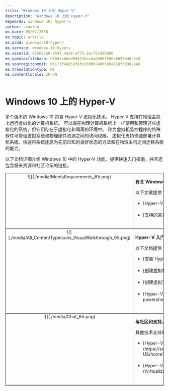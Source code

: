 ```yaml
---
title: "Windows 10 上的 Hyper-V"
description: "Windows 10 上的 Hyper-V"
keywords: windows 10, hyper-v
author: scooley
ms.date: 05/02/2016
ms.topic: article
ms.prod: windows-10-hyperv
ms.service: windows-10-hyperv
ms.assetid: 05269ce0-a54f-4ad8-af75-2ecf5142b866
ms.openlocfilehash: bfb63ab6ad09832becdadd863506a6639e46a3c8
ms.sourcegitcommit: bb171f4a858fefe33dd0748b500a018fd0382ea6
ms.translationtype: HT
ms.contentlocale: zh-CN
---
```

# <a name="hyper-v-on-windows-10"></a>Windows 10 上的 Hyper-V 

多个版本的 Windows 10 包含 Hyper-V 虚拟化技术。 Hyper-V 支持在物理主机上运行虚拟化的计算机系统。 可以像在物理计算机系统上一样使用和管理这些虚拟化的系统，但它们存在于虚拟化和隔离的环境中。 称为虚拟机监控程序的特殊软件可管理虚拟系统和物理硬件资源之间的访问权限。 虚拟化支持快速部署计算机系统、快速将系统还原为先前已知的良好状态的方法和在物理主机之间迁移系统的能力。

以下文档详细介绍 Windows 10 中的 Hyper-V 功能、提供快速入门指南，并且还包含将来资源和社区论坛的链接。 

<table border="1" style="background-color:FFFFCC;border-collapse:collapse;border:1px solid FFCC00;color:000000;width:100%" cellpadding="15" cellspacing="3">
    <tr valign="top">
        <td><center>![](./media/MeetsRequirements_65.png)</center></td>
        <td valign="top">
            <p><strong>有关 Windows 上的 Hyper-V</strong></p>
            <p>以下文章提供 Windows 上的 Hyper-V 简介和相关信息。</p>
            <ul>
                <li class="unordered">[Hyper-V 简介](./about/index.md)<br /><br /></li>
                <li class="unordered">[支持的来宾操作系统](about\supported-guest-os.md)<br /><br /></li>
            </ul>    
        </td>
    </tr>
    <tr valign="top">
        <td><center>![](./media/All_ContentTypeIcons_VisualWalkthrough_65.png)</center></td>
        <td valign="top">
            <p><strong>Hyper-V 入门</strong></p>
            <p>以下文档提供 Windows 10 上的 Hyper-V 的快速入门指南。</p>
            <ul>
                <li class="unordered">[安装 Hyper-V](quick-start\enable-hyper-v.md)<br /><br /></li>
                <li class="unordered">[创建虚拟机](quick-start\create-virtual-machine.md)<br /><br /></li>
                <li class="unordered">[创建虚拟交换机](quick-start\connect-to-network.md)<br /><br /></li>
                <li class="unordered">[Hyper-V 和 PowerShell](quick-start\try-hyper-v-powershell.md)<br /><br /></li>
            </ul>
        </td>
    </tr>
    <tr valign="top">
        <td><center>![](./media/Chat_65.png)</center></td>
        <td valign="top">
            <p><strong>与社区和支持人员联系</strong></p>
            <p>其他技术支持和社区资源。</p>
            <ul>
                <li class="unordered">[Hyper-V 论坛](https://social.technet.microsoft.com/Forums/windowsserver/en-US/home?forum=winserverhyperv)<br /><br /></li>
                <li class="unordered">[Hyper-V 和 Windows 容器的社区资源](/virtualization/community/index.md)<br /><br /></li>
            </ul>    
        </td>
    </tr>
</table>

